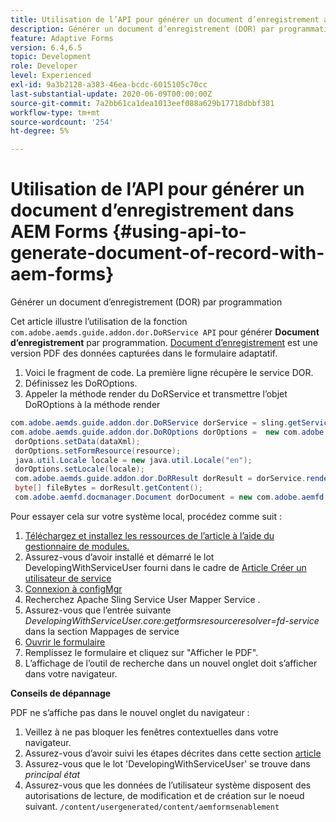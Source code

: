 ```yaml
---
title: Utilisation de l’API pour générer un document d’enregistrement avec AEM Forms
description: Générer un document d’enregistrement (DOR) par programmation
feature: Adaptive Forms
version: 6.4,6.5
topic: Development
role: Developer
level: Experienced
exl-id: 9a3b2128-a383-46ea-bcdc-6015105c70cc
last-substantial-update: 2020-06-09T00:00:00Z
source-git-commit: 7a2bb61ca1dea1013eef088a629b17718dbbf381
workflow-type: tm+mt
source-wordcount: '254'
ht-degree: 5%

---
```


# Utilisation de l’API pour générer un document d’enregistrement dans AEM Forms {#using-api-to-generate-document-of-record-with-aem-forms}

Générer un document d’enregistrement (DOR) par programmation

Cet article illustre l’utilisation de la fonction `com.adobe.aemds.guide.addon.dor.DoRService API` pour générer **Document d’enregistrement** par programmation. [Document d’enregistrement](https://experienceleague.adobe.com/docs/experience-manager-65/forms/adaptive-forms-advanced-authoring/generate-document-of-record-for-non-xfa-based-adaptive-forms.html) est une version PDF des données capturées dans le formulaire adaptatif.

1. Voici le fragment de code. La première ligne récupère le service DOR.
1. Définissez les DoROptions.
1. Appeler la méthode render du DoRService et transmettre l’objet DoROptions à la méthode render

```java
com.adobe.aemds.guide.addon.dor.DoRService dorService = sling.getService(com.adobe.aemds.guide.addon.dor.DoRService.class);
com.adobe.aemds.guide.addon.dor.DoROptions dorOptions =  new com.adobe.aemds.guide.addon.dor.DoROptions();
 dorOptions.setData(dataXml);
 dorOptions.setFormResource(resource);
 java.util.Locale locale = new java.util.Locale("en");
 dorOptions.setLocale(locale);
 com.adobe.aemds.guide.addon.dor.DoRResult dorResult = dorService.render(dorOptions);
 byte[] fileBytes = dorResult.getContent();
 com.adobe.aemfd.docmanager.Document dorDocument = new com.adobe.aemfd.docmanager.Document(fileBytes);
```

Pour essayer cela sur votre système local, procédez comme suit :

1. [Téléchargez et installez les ressources de l’article à l’aide du gestionnaire de modules.](assets/dor-with-api.zip)
1. Assurez-vous d’avoir installé et démarré le lot DevelopingWithServiceUser fourni dans le cadre de [Article Créer un utilisateur de service](service-user-tutorial-develop.md)
1. [Connexion à configMgr](http://localhost:4502/system/console/configMgr)
1. Recherchez Apache Sling Service User Mapper Service .
1. Assurez-vous que l’entrée suivante _DevelopingWithServiceUser.core:getformsresourceresolver=fd-service_ dans la section Mappages de service
1. [Ouvrir le formulaire](http://localhost:4502/content/dam/formsanddocuments/sandbox/1201-borrower-payments/jcr:content?wcmmode=disabled)
1. Remplissez le formulaire et cliquez sur &quot;Afficher le PDF&quot;.
1. L’affichage de l’outil de recherche dans un nouvel onglet doit s’afficher dans votre navigateur.


**Conseils de dépannage**

PDF ne s’affiche pas dans le nouvel onglet du navigateur :

1. Veillez à ne pas bloquer les fenêtres contextuelles dans votre navigateur.
1. Assurez-vous d’avoir suivi les étapes décrites dans cette section [article](service-user-tutorial-develop.md)
1. Assurez-vous que le lot &#39;DevelopingWithServiceUser&#39; se trouve dans *principal état*
1. Assurez-vous que les données de l’utilisateur système disposent des autorisations de lecture, de modification et de création sur le noeud suivant. `/content/usergenerated/content/aemformsenablement`
